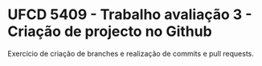 # UFCD 5409 - Trabalho avaliação 3 - Criação de projecto no Github
Exercício de criação de branches e realização de commits e pull requests.
